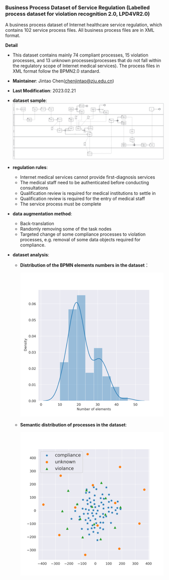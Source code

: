 ### Business Process Dataset of Service Regulation (Labelled process dataset for violation recognition 2.0, LPD4VR2.0)

A business process dataset of Internet healthcare service regulation, which contains 102 service process files. All business process files are in XML format.

 **<summary>Detail</summary>**

[comment]: <One-line summary (TL:DR)>
  
* This dataset contains mainly 74 compliant processes, 15 violation processes, and 13 unknown processes(processes that do not fall within the regulatory scope of Internet medical services). The process files in XML format follow the BPMN2.0 standard. 

[comment]: <Name (email address)>
* **Maintainer**: Jintao Chen(chenjintao@zju.edu.cn)

[comment]: <Last modification date>
* **Last Modification**: 2023.02.21

* **dataset sample**:
   <img src="https://github.com/monica309673/LPD4VR/blob/master/sample.svg" >
 
* **regulation rules**:
   * Internet medical services cannot provide first-diagnosis services
   * The medical staff need to be authenticated before conducting consultations
   * Qualification review is required for medical institutions to settle in
   * Qualification review is required for the entry of medical staff
   * The service process must be complete
* **data augmentation method**:
   * Back-translation
   * Randomly removing some of the task nodes
   * Targeted change of some compliance processes to violation processes, e.g. removal of some data objects required for compliance.

* **dataset analysis**:
  * **Distribution of the BPMN elements numbers in the dataset**：
  
    <img src="https://github.com/monica309673/LPD4VR/blob/master/lens.png" width="500px">
    
  * **Semantic distribution of processes in the dataset**:
  
    <img src="https://github.com/monica309673/LPD4VR/blob/master/tsne4.png" width="500px">
   
